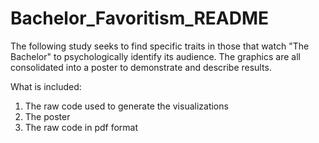 # Bachelor_Favoritism_README

The following study seeks to find specific traits in those that watch "The Bachelor" to psychologically identify its audience.
The graphics are all consolidated into a poster to demonstrate and describe results.

What is included:
1. The raw code used to generate the visualizations
2. The poster
3. The raw code in pdf format
